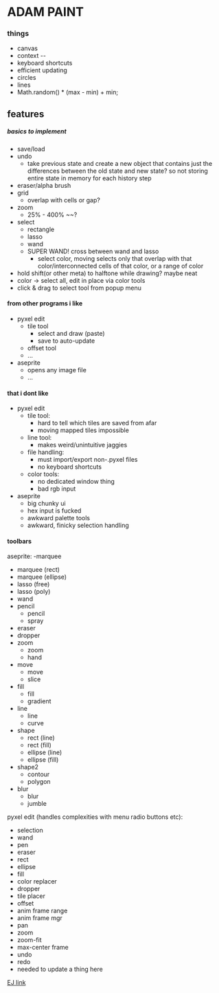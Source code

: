# ADAM PAINT


### things
- canvas
- context
--
- keyboard shortcuts
- efficient updating
- circles
- lines
- Math.random() * (max - min) + min;

## features
##### basics to implement
- save/load
- undo
  - take previous state and create a new object that contains just the differences between the old state and new state? so not storing entire state in memory for each history step
- eraser/alpha brush
- grid
  - overlap with cells or gap?
- zoom
  - 25% - 400% ~~?
- select
  - rectangle
  - lasso
  - wand
  - SUPER WAND! cross between wand and lasso
    - select color, moving selects only that overlap with that color/interconnected cells of that color, or a range of color
- hold shift(or other meta) to halftone while drawing? maybe neat
- color -> select all, edit in place via color tools
- click & drag to select tool from popup menu

#### from other programs i like
- pyxel edit
  - tile tool
    - select and draw (paste)
    - save to auto-update
  - offset tool
  - ...
- aseprite
  - opens any image file
  - ...

#### that i dont like
- pyxel edit
  - tile tool:
    - hard to tell which tiles are saved from afar
    - moving mapped tiles impossible
  - line tool:
    - makes weird/unintuitive jaggies
  - file handling:
    - must import/export non-.pyxel files
    - no keyboard shortcuts
  - color tools:
    - no dedicated window thing
    - bad rgb input
- aseprite
  - big chunky ui
  - hex input is fucked
  - awkward palette tools
  - awkward, finicky selection handling

#### toolbars
aseprite:
-marquee
  - marquee (rect)
  - marquee (ellipse)
  - lasso (free)
  - lasso (poly)
  - wand
- pencil
  - pencil
  - spray
- eraser
- dropper
- zoom
  - zoom
  - hand
- move
  - move
  - slice
- fill
  - fill
  - gradient
- line
  - line
  - curve
- shape
  - rect (line)
  - rect (fill)
  - ellipse (line)
  - ellipse (fill)
- shape2
  - contour
  - polygon
- blur
  - blur
  - jumble

pyxel edit (handles complexities with menu radio buttons etc):
- selection
- wand
- pen
- eraser
- rect
- ellipse
- fill
- color replacer
- dropper
- tile placer
- offset
- anim frame range
- anim frame mgr
- pan
- zoom
- zoom-fit
- max-center frame
- undo
- redo
- needed to update a thing here


[EJ link](https://eloquentjavascript.net/19_paint.html)
